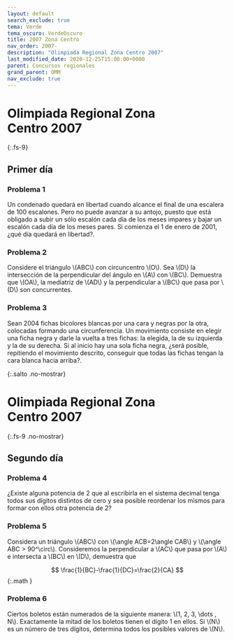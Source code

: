 ```yaml
---
layout: default
search_exclude: true
tema: Verde
tema_oscuro: VerdeOscuro
title: 2007 Zona Centro
nav_order: 2007-
description: "Olimpiada Regional Zona Centro 2007"
last_modified_date: 2020-12-25T15:00:00+0000
parent: Concursos regionales
grand_parent: OMM
nav_exclude: true
---
```


# Olimpiada Regional Zona Centro&nbsp;<span class="deg-sitio deg-sitio-texto">2007</span>
{:.fs-9}

## <span class="deg-sitio deg-sitio-texto">Primer día</span>

### Problema&nbsp;<span class="deg-sitio deg-sitio-texto">1</span>

Un condenado quedará en libertad cuando alcance el final de  una escalera de 100 escalones. Pero no puede avanzar a su antojo, puesto que está obligado a subir un sólo escalón cada día de los meses impares y bajar un escalón cada día de los meses pares. Si comienza el 1 de enero de 2001, ¿qué día quedará en libertad?.

### Problema&nbsp;<span class="deg-sitio deg-sitio-texto">2</span>

Considere el triángulo \\(ABC\\) con circuncentro \\(O\\). Sea \\(D\\) la intersección de la perpendicular del ángulo en \\(A\\) con \\(BC\\). Demuestra que \\(OA\\), la mediatriz de \\(AD\\) y la perpendicular a \\(BC\\) que pasa por \\(D\\) son concurrentes.

### Problema&nbsp;<span class="deg-sitio deg-sitio-texto">3</span>

Sean 2004 fichas bicolores blancas por una cara y negras por la otra, colocadas formando una circunferencia. Un movimiento consiste en elegir una ficha negra y darle la vuelta a tres fichas: la elegida, la de su izquierda y la de su derecha. Si al inicio hay una sola ficha negra, ¿será posible, repitiendo el movimiento descrito, conseguir que todas las fichas tengan la cara blanca hacia arriba?.


<div></div>
{:.salto .no-mostrar}

# Olimpiada Regional Zona Centro&nbsp;<span class="deg-sitio deg-sitio-texto">2007</span>
{:.fs-9 .no-mostrar}

## <span class="deg-sitio deg-sitio-texto">Segundo día</span>

### Problema&nbsp;<span class="deg-sitio deg-sitio-texto">4</span>

¿Existe alguna potencia de 2 que al escribirla en el sistema decimal tenga todos sus dígitos distintos de cero y sea posible reordenar los mismos para formar con ellos otra potencia de 2?

### Problema&nbsp;<span class="deg-sitio deg-sitio-texto">5</span>

 
Considera un triángulo \\(ABC\\) con \\(\angle ACB=2\angle CAB\\) y  \\(\angle ABC > 90^\circ\\). Consideremos la perpendicular a \\(AC\\) que pasa por \\(A\\) e intersecta a \\(BC\\) en \\(D\\), demuestra que

$$
\frac{1}{BC}-\frac{1}{DC}=\frac{2}{CA}
$$
{:.math }

### Problema&nbsp;<span class="deg-sitio deg-sitio-texto">6</span>

Ciertos boletos están numerados de la siguiente manera: \\(1, 2, 3, \dots , N\\). Exactamente la mitad de los boletos tienen el dígito 1 en ellos. Si \\(N\\) es un número de tres dígitos, determina todos los posibles valores de \\(N\\).
